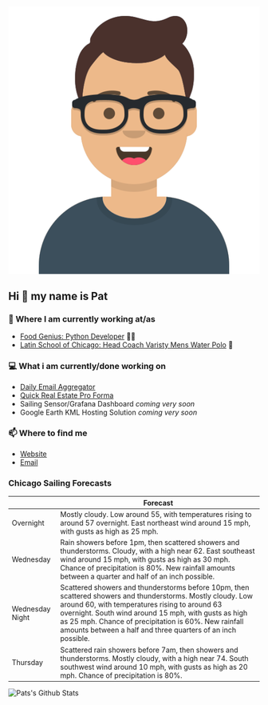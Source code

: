 [![Social banner for p-j-falconer](https://raw.githubusercontent.com/P-J-FALCONER/P-J-FALCONER/master/assets/avataaars.svg)](https://patfalconer.com/)
## Hi :wave: my name is Pat

### 💼 Where I am currently working at/as
- [Food Genius: Python Developer](https://getfoodgenius.com/) 🍔🐍
- [Latin School of Chicago: Head Coach Varisty Mens Water Polo](https://www.latinschool.org/) 🤽


### 💻 What i am currently/done working on
 - [Daily Email Aggregator](https://github.com/P-J-FALCONER/dott_daily_mail)
 - [Quick Real Estate Pro Forma](https://github.com/P-J-FALCONER/henry)
 - Sailing Sensor/Grafana Dashboard *coming very soon*
 - Google Earth KML Hosting Solution *coming very soon*

### 📫 Where to find me
 - [Website](https://patfalconer.com/)
 - [Email](mailto:patrick.j.falconer@gmail.com)


### Chicago Sailing Forecasts
|   | Forecast  |
|---|---|
| Overnight | Mostly cloudy. Low around 55, with temperatures rising to around 57 overnight. East northeast wind around 15 mph, with gusts as high as 25 mph. |
| Wednesday | Rain showers before 1pm, then scattered showers and thunderstorms. Cloudy, with a high near 62. East southeast wind around 15 mph, with gusts as high as 30 mph. Chance of precipitation is 80%. New rainfall amounts between a quarter and half of an inch possible. |
| Wednesday Night | Scattered showers and thunderstorms before 10pm, then scattered showers and thunderstorms. Mostly cloudy. Low around 60, with temperatures rising to around 63 overnight. South wind around 15 mph, with gusts as high as 25 mph. Chance of precipitation is 60%. New rainfall amounts between a half and three quarters of an inch possible. |
| Thursday | Scattered rain showers before 7am, then showers and thunderstorms. Mostly cloudy, with a high near 74. South southwest wind around 10 mph, with gusts as high as 20 mph. Chance of precipitation is 80%. |

![Pats's Github Stats](https://github-readme-stats.vercel.app/api?username=p-j-falconer&show_icons=true&theme=radical)
